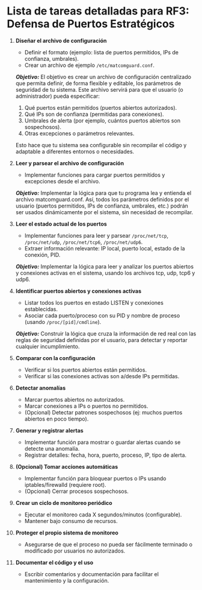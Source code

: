 # Lista de tareas detalladas para RF3: Defensa de Puertos Estratégicos

1. **Diseñar el archivo de configuración**
   - Definir el formato (ejemplo: lista de puertos permitidos, IPs de confianza, umbrales).
   - Crear un archivo de ejemplo `/etc/matcomguard.conf`.
   
   ***Objetivo:*** El objetivo es crear un archivo de configuración centralizado que permita definir, de forma flexible y editable, los parámetros de seguridad de tu sistema. Este archivo servirá para que el usuario (o administrador) pueda especificar:
      1. Qué puertos están permitidos (puertos abiertos autorizados).
      2. Qué IPs son de confianza (permitidas para conexiones).
      3. Umbrales de alerta (por ejemplo, cuántos puertos abiertos son sospechosos).
      4. Otras excepciones o parámetros relevantes.
   
   Esto hace que tu sistema sea configurable sin recompilar el código y adaptable a diferentes entornos o necesidades.

2. **Leer y parsear el archivo de configuración**
   - Implementar funciones para cargar puertos permitidos y excepciones desde el archivo.

   ***Objetivo:*** Implementar la lógica para que tu programa lea y entienda el archivo matcomguard.conf. Así, todos los parámetros definidos por el usuario (puertos permitidos, IPs de confianza, umbrales, etc.) podrán ser usados dinámicamente por el sistema, sin necesidad de recompilar.

3. **Leer el estado actual de los puertos**
   - Implementar funciones para leer y parsear `/proc/net/tcp`, `/proc/net/udp`, `/proc/net/tcp6`, `/proc/net/udp6`.
   - Extraer información relevante: IP local, puerto local, estado de la conexión, PID.

   ***Objetivo:*** Implementar la lógica para leer y analizar los puertos abiertos y conexiones activas en el sistema, usando los archivos tcp, udp, tcp6 y udp6.

4. **Identificar puertos abiertos y conexiones activas**
   - Listar todos los puertos en estado LISTEN y conexiones establecidas.
   - Asociar cada puerto/proceso con su PID y nombre de proceso (usando `/proc/[pid]/cmdline`).

   ***Objetivo:*** Construir la lógica que cruza la información de red real con las reglas de seguridad definidas por el usuario, para detectar y reportar cualquier incumplimiento.

5. **Comparar con la configuración**
   - Verificar si los puertos abiertos están permitidos.
   - Verificar si las conexiones activas son a/desde IPs permitidas.

6. **Detectar anomalías**
   - Marcar puertos abiertos no autorizados.
   - Marcar conexiones a IPs o puertos no permitidos.
   - (Opcional) Detectar patrones sospechosos (ej: muchos puertos abiertos en poco tiempo).

7. **Generar y registrar alertas**
   - Implementar función para mostrar o guardar alertas cuando se detecte una anomalía.
   - Registrar detalles: fecha, hora, puerto, proceso, IP, tipo de alerta.

8. **(Opcional) Tomar acciones automáticas**
   - Implementar función para bloquear puertos o IPs usando iptables/firewalld (requiere root).
   - (Opcional) Cerrar procesos sospechosos.

9. **Crear un ciclo de monitoreo periódico**
   - Ejecutar el monitoreo cada X segundos/minutos (configurable).
   - Mantener bajo consumo de recursos.

10. **Proteger el propio sistema de monitoreo**
    - Asegurarse de que el proceso no pueda ser fácilmente terminado o modificado por usuarios no autorizados.

11. **Documentar el código y el uso**
    - Escribir comentarios y documentación para facilitar el mantenimiento y la configuración.